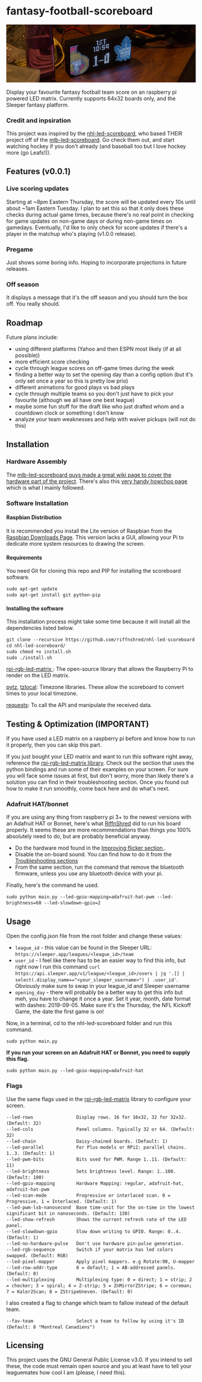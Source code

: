# fantasy-football-scoreboard
![I promise to change this picture when I actually build my own](imgs/scoreboard.jpg)

Display your favourite fantasy football team score on an raspberry pi powered LED matrix. Currently supports 64x32 boards only, and the Sleeper fantasy platform.

### Credit and inpsiration
This project was inspired by the [nhl-led-scoreboard](https://github.com/riffnshred/nhl-led-scoreboard), who based THEIR project off of the [mlb-led-scoreboard](https://github.com/MLB-LED-Scoreboard/mlb-led-scoreboard). Go check them out, and start watching hockey if you don't already (and baseball too but I love hockey more (go Leafs!)).

## Features (v0.0.1)

### Live scoring updates 
Starting at ~8pm Eastern Thursday, the score will be updated every 10s until about ~1am Eastern Tuesday. I plan to set this so that it only does these checks during actual game times, because there's no real point in checking for game updates on non-game days or during non-game times on gamedays. Eventually, I'd like to only check for score updates if there's a player in the matchup who's playing (v1.0.0 release).

### Pregame
Just shows some boring info. Hoping to incorporate projections in future releases.

### Off season
It displays a message that it's the off season and you should turn the box off. You really should.

## Roadmap

Future plans include:
* using different platforms (Yahoo and then ESPN most likely (if at all possible))
* more efficient score checking
* cycle through league scores on off-game times during the week
* finding a better way to set the opening day than a config option (but it's only set once a year so this is pretty low prio)
* different animations for good plays vs bad plays
* cycle through multiple teams so you don't just have to pick your favourite (although we all have one best league)
* maybe some fun stuff for the draft like who just drafted whom and a countdown clock or something I don't know
* analyze your team weaknesses and help with waiver pickups (will not do this)

## Installation
### Hardware Assembly
The [mlb-led-scoreboard guys made a great wiki page to cover the hardware part of the project](https://github.com/MLB-LED-Scoreboard/mlb-led-scoreboard/wiki). There's also this [very handy howchoo page](https://howchoo.com/g/otvjnwy4mji/diy-raspberry-pi-nhl-scoreboard-led-panel) which is what I mainly followed.

### Software Installation
#### Raspbian Distribution
It is recommended you install the Lite version of Raspbian from the [Raspbian Downloads Page](https://www.raspberrypi.org/downloads/raspbian/). This version lacks a GUI, allowing your Pi to dedicate more system resources to drawing the screen.

#### Requirements
You need Git for cloning this repo and PIP for installing the scoreboard software.
```
sudo apt-get update
sudo apt-get install git python-pip
```

#### Installing the software
This installation process might take some time because it will install all the dependencies listed below.

```
git clone --recursive https://github.com/riffnshred/nhl-led-scoreboard
cd nhl-led-scoreboard/
sudo chmod +x install.sh
sudo ./install.sh
```
[rpi-rgb-led-matrix ](https://github.com/hzeller/rpi-rgb-led-matrix/tree/master/bindings/python#building): The open-source library that allows the Raspberry Pi to render on the LED matrix.

[pytz](http://pytz.sourceforge.net/), [tzlocal](https://github.com/regebro/tzlocal): Timezone libraries. These allow the scoreboard to convert times to your local timezone.

[requests](https://requests.kennethreitz.org/en/master/): To call the API and manipulate the received data.

## Testing & Optimization (IMPORTANT)
If you have used a LED matrix on a raspberry pi before and know how to run it properly, then you can skip this part. 

If you just bought your LED matrix and want to run this software right away, reference the [rpi-rgb-led-matrix library](https://github.com/hzeller/rpi-rgb-led-matrix/). Check out the section that uses the python bindings and run some of their examples on your screen. For sure you will face some issues at first, but don't worry, more than likely there's a solution you can find in their troubleshooting section.
Once you found out how to make it run smoothly, come back here and do what's next.

### Adafruit HAT/bonnet
If you are using any thing from raspberry pi 3+ to the newest versions with an Adafruit HAT or Bonnet, here's what [RiffnShred](https://github.com/riffnshred) did to run his board properly. It seems these are more recommendations than things you 100% absolutely need to do, but are probably beneficial anyway.

* Do the hardware mod found in the [Improving flicker section ](https://github.com/hzeller/rpi-rgb-led-matrix#improving-flicker).
* Disable the on-board sound. You can find how to do it from the [Troubleshooting sections](https://github.com/hzeller/rpi-rgb-led-matrix#troubleshooting)
* From the same section, run the command that remove the bluetooth firmware, unless you use any bluetooth device with your pi.

Finally, here's the command he used.
```
sudo python main.py --led-gpio-mapping=adafruit-hat-pwm --led-brightness=60 --led-slowdown-gpio=2
```

## Usage
Open the config.json file from the root folder and change these values:

* ```league_id``` - this value can be found in the Sleeper URL: ```https://sleeper.app/leagues/<league_id>/team```
* ```user_id``` - I feel like there has to be an easier way to find this info, but right now I run this command ```curl https://api.sleeper.app/v1/league/<league_id>/users | jq '.[] | select(.display_name=="<your_sleeper_username>") | .user_id'```. Obviously make sure to swap in your league_id and Sleeper username
* ```opening_day``` - there will probably be a better way to get this info but meh, you have to change it once a year. Set it year, month, date format with dashes: 2019-09-05. Make sure it's the Thursday, the NFL Kickoff Game, the date the first game is on!

Now, in a terminal, cd to the nhl-led-scoreboard folder and run this command. 
```
sudo python main.py 
```
**If you run your screen on an Adafruit HAT or Bonnet, you need to supply this flag.**
```
sudo python main.py --led-gpio-mapping=adafruit-hat
```

### Flags
Use the same flags used in the [rpi-rgb-led-matrix](https://github.com/hzeller/rpi-rgb-led-matrix/) library to configure your screen.
```
--led-rows                Display rows. 16 for 16x32, 32 for 32x32. (Default: 32)
--led-cols                Panel columns. Typically 32 or 64. (Default: 32)
--led-chain               Daisy-chained boards. (Default: 1)
--led-parallel            For Plus-models or RPi2: parallel chains. 1..3. (Default: 1)
--led-pwm-bits            Bits used for PWM. Range 1..11. (Default: 11)
--led-brightness          Sets brightness level. Range: 1..100. (Default: 100)
--led-gpio-mapping        Hardware Mapping: regular, adafruit-hat, adafruit-hat-pwm
--led-scan-mode           Progressive or interlaced scan. 0 = Progressive, 1 = Interlaced. (Default: 1)
--led-pwm-lsb-nanosecond  Base time-unit for the on-time in the lowest significant bit in nanoseconds. (Default: 130)
--led-show-refresh        Shows the current refresh rate of the LED panel.
--led-slowdown-gpio       Slow down writing to GPIO. Range: 0..4. (Default: 1)
--led-no-hardware-pulse   Don't use hardware pin-pulse generation.
--led-rgb-sequence        Switch if your matrix has led colors swapped. (Default: RGB)
--led-pixel-mapper        Apply pixel mappers. e.g Rotate:90, U-mapper
--led-row-addr-type       0 = default; 1 = AB-addressed panels. (Default: 0)
--led-multiplexing        Multiplexing type: 0 = direct; 1 = strip; 2 = checker; 3 = spiral; 4 = Z-strip; 5 = ZnMirrorZStripe; 6 = coreman; 7 = Kaler2Scan; 8 = ZStripeUneven. (Default: 0)
```
I also created a flag to change which team to fallow instead of the default team. 
```
--fav-team                Select a team to follow by using it's ID (Default: 8 "Montreal Canadiens") 
```

## Licensing
This project uses the GNU General Public License v3.0. If you intend to sell these, the code must remain open source and you at least have to tell your leaguemates how cool I am (please, I need this).
